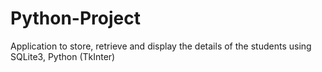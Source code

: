 # Python-Project
Application to store, retrieve and display the details of the students using SQLite3, Python (TkInter)
